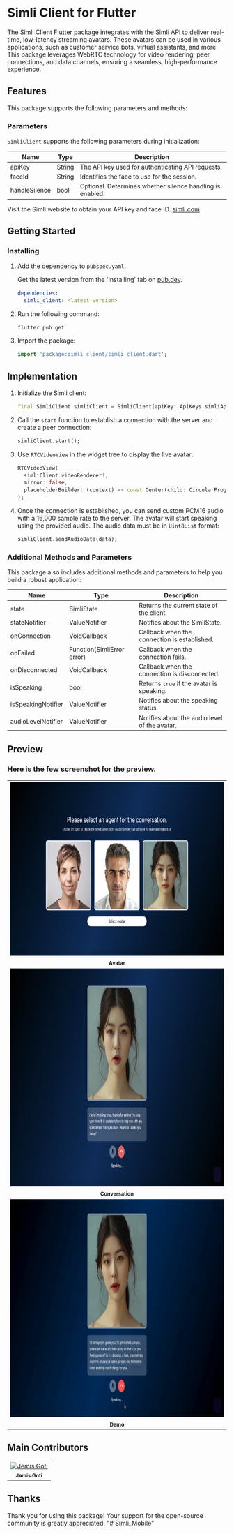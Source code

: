 
# Simli Client for Flutter

The Simli Client Flutter package integrates with the Simli API to deliver real-time, low-latency streaming avatars. These avatars can be used in various applications, such as customer service bots, virtual assistants, and more. This package leverages WebRTC technology for video rendering, peer connections, and data channels, ensuring a seamless, high-performance experience.

## Features

This package supports the following parameters and methods:

### Parameters

`SimliClient` supports the following parameters during initialization:

| Name          | Type   | Description                                                    |
| ------------- | ------ | -------------------------------------------------------------- |
| apiKey        | String | The API key used for authenticating API requests.              |
| faceId        | String | Identifies the face to use for the session.                    |
| handleSilence | bool   | Optional. Determines whether silence handling is enabled.       |

Visit the Simli website to obtain your API key and face ID. [simli.com](https://www.simli.com/)

## Getting Started

### Installing

1. Add the dependency to `pubspec.yaml`.

   Get the latest version from the 'Installing' tab
   on [pub.dev](https://pub.dev/packages/simli_client/install).

   ```yaml
   dependencies:
     simli_client: <latest-version>
   ```

2. Run the following command:

   ```shell
   flutter pub get
   ```

3. Import the package:

   ```dart
   import 'package:simli_client/simli_client.dart';
   ```

## Implementation

1. Initialize the Simli client:

   ```dart
   final SimliClient simliClient = SimliClient(apiKey: ApiKeys.simliApiKey, faceId: faceId);
   ```

2. Call the `start` function to establish a connection with the server and create a peer connection:

   ```dart
   simliClient.start();
   ```

3. Use `RTCVideoView` in the widget tree to display the live avatar:

   ```dart
   RTCVideoView(
     simliClient.videoRenderer!,
     mirror: false,
     placeholderBuilder: (context) => const Center(child: CircularProgressIndicator()),
   );
   ```

4. Once the connection is established, you can send custom PCM16 audio with a 16,000 sample rate to the server. The avatar will start speaking using the provided audio. The audio data must be in `Uint8List` format:

   ```dart
   simliClient.sendAudioData(data);
   ```

### Additional Methods and Parameters

This package also includes additional methods and parameters to help you build a robust application:

| Name               | Type                       | Description                                  |
| ------------------ | -------------------------- | -------------------------------------------- |
| state              | SimliState                 | Returns the current state of the client.     |
| stateNotifier      | ValueNotifier<SimliState>  | Notifies about the SimliState.               |
| onConnection       | VoidCallback               | Callback when the connection is established. |
| onFailed           | Function(SimliError error) | Callback when the connection fails.          |
| onDisconnected     | VoidCallback               | Callback when the connection is disconnected.|
| isSpeaking         | bool                       | Returns `true` if the avatar is speaking.    |
| isSpeakingNotifier | ValueNotifier<bool>        | Notifies about the speaking status.          |
| audioLevelNotifier | ValueNotifier<double>      | Notifies about the audio level of the avatar.|

## Preview

### Here is the few screenshot for the preview.


<table>
  <tr>
    <td align="center"><img src="https://raw.githubusercontent.com/jemisgoti/simli-flutter-client/master/preview/1.png" height="399" width="756" alt="Avatar Preview"/><br /><sub><b>Avatar</b></sub></td>
  </tr>
  <tr>
    <td align="center"><img src="https://raw.githubusercontent.com/jemisgoti/simli-flutter-client/master/preview/2.png" height="500px" alt="Conversation Preview"/><br /><sub><b>Conversation</b></sub></td>
  </tr>
  <tr>
    <td align="center"><img src="https://raw.githubusercontent.com/jemisgoti/simli-flutter-client/master/preview/1.gif" height="500px" alt="Demo Preview"/><br /><sub><b>Demo</b></sub></td>
  </tr>
</table>

## Main Contributors

<table>
  <tr>
    <td align="center"><a href="https://github.com/jemisgoti"><img src="https://avatars.githubusercontent.com/u/46031164" width="100px;" height="100px;" alt="Jemis Goti"/><br /><sub><b>Jemis Goti</b></sub></a></td>
  </tr>
</table>

## Thanks

Thank you for using this package! Your support for the open-source community is greatly appreciated.
"# Simli_Mobile" 
